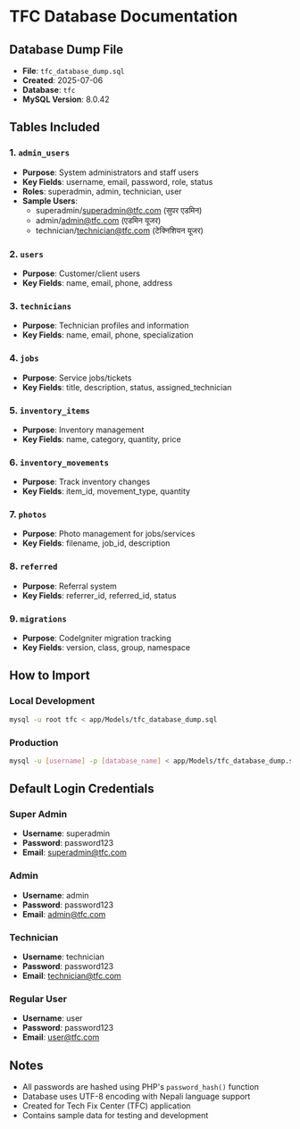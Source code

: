 # TFC Database Documentation

## Database Dump File
- **File**: `tfc_database_dump.sql`
- **Created**: 2025-07-06
- **Database**: `tfc`
- **MySQL Version**: 8.0.42

## Tables Included

### 1. `admin_users`
- **Purpose**: System administrators and staff users
- **Key Fields**: username, email, password, role, status
- **Roles**: superadmin, admin, technician, user
- **Sample Users**:
  - superadmin/superadmin@tfc.com (सुपर एडमिन)
  - admin/admin@tfc.com (एडमिन यूजर)
  - technician/technician@tfc.com (टेक्निशियन यूजर)

### 2. `users`
- **Purpose**: Customer/client users
- **Key Fields**: name, email, phone, address

### 3. `technicians`
- **Purpose**: Technician profiles and information
- **Key Fields**: name, email, phone, specialization

### 4. `jobs`
- **Purpose**: Service jobs/tickets
- **Key Fields**: title, description, status, assigned_technician

### 5. `inventory_items`
- **Purpose**: Inventory management
- **Key Fields**: name, category, quantity, price

### 6. `inventory_movements`
- **Purpose**: Track inventory changes
- **Key Fields**: item_id, movement_type, quantity

### 7. `photos`
- **Purpose**: Photo management for jobs/services
- **Key Fields**: filename, job_id, description

### 8. `referred`
- **Purpose**: Referral system
- **Key Fields**: referrer_id, referred_id, status

### 9. `migrations`
- **Purpose**: CodeIgniter migration tracking
- **Key Fields**: version, class, group, namespace

## How to Import

### Local Development
```bash
mysql -u root tfc < app/Models/tfc_database_dump.sql
```

### Production
```bash
mysql -u [username] -p [database_name] < app/Models/tfc_database_dump.sql
```

## Default Login Credentials

### Super Admin
- **Username**: superadmin
- **Password**: password123
- **Email**: superadmin@tfc.com

### Admin
- **Username**: admin  
- **Password**: password123
- **Email**: admin@tfc.com

### Technician
- **Username**: technician
- **Password**: password123
- **Email**: technician@tfc.com

### Regular User
- **Username**: user
- **Password**: password123
- **Email**: user@tfc.com

## Notes
- All passwords are hashed using PHP's `password_hash()` function
- Database uses UTF-8 encoding with Nepali language support
- Created for Tech Fix Center (TFC) application
- Contains sample data for testing and development

